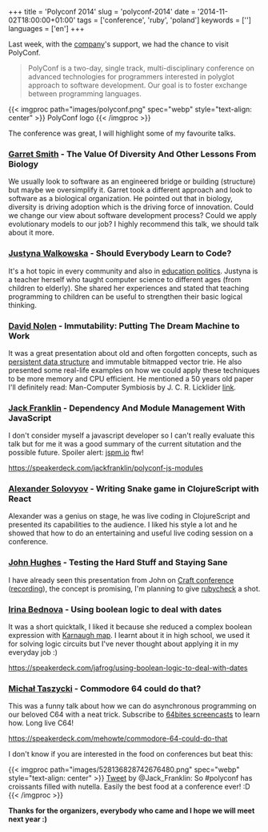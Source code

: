 +++
title = 'Polyconf 2014'
slug = 'polyconf-2014'
date =   '2014-11-02T18:00:00+01:00'
tags = ['conference', 'ruby', 'poland']
keywords = ['']
languages = ['en']
+++

Last week, with the [company][dina]'s support, we had the chance to visit PolyConf.

> PolyConf is a two-day, single track, multi-disciplinary conference on advanced
technologies for programmers interested in polyglot approach to software development.
Our goal is to foster exchange between programming languages.

{{< imgproc path="images/polyconf.png" spec="webp" style="text-align: center" >}}
PolyConf logo
{{< /imgproc >}}

The conference was great, I will highlight some of my favourite talks.

### [Garret Smith][gsmith] - The Value Of Diversity And Other Lessons From Biology

We usually look to software as an engineered bridge or building (structure) but
maybe we oversimplify it. Garret took a different approach and look to software
as a biological organization. He pointed out that in biology, diversity is driving
adoption which is the driving force of innovation. Could we change our view about
software development process? Could we apply evolutionary models to our job?
I highly recommend this talk, we should talk about it more.

### [Justyna Walkowska][jwalkowska] - Should Everybody Learn to Code?

It's a hot topic in every community and also in [education politics][comprev].
Justyna is a teacher herself who taught computer science to different ages
(from children to elderly). She shared her experiences and stated that teaching
programming to children can be useful to strengthen their basic logical thinking.

### [David Nolen][dnolen] - Immutability: Putting The Dream Machine to Work

It was a great presentation about old and often forgotten concepts, such as
[persistent data structure][pdstr] and immutable bitmapped vector trie. He also
presented some real-life examples on how we could apply these techniques to be
more memory and CPU efficient. He mentioned a 50 years old paper I'll definitely
read: Man-Computer Symbiosis by J. C. R. Licklider [link][mancompsymb].

### [Jack Franklin][jfranklin] - Dependency And Module Management With JavaScript

I don't consider myself a javascript developer so I can't really evaluate this
talk but for me it was a good summary of the current situtation and the possible
future. Spoiler alert: [jspm.io](http://jspm.io) ftw!

https://speakerdeck.com/jackfranklin/polyconf-js-modules

### [Alexander Solovyov][asolovyov] - Writing Snake game in ClojureScript with React

Alexander was a genius on stage, he was live coding in ClojureScript and presented
its capabilities to the audience. I liked his style a lot and he showed that how
to do an entertaining and useful live coding session on a conference.

### [John Hughes][jhughes] - Testing the Hard Stuff and Staying Sane

I have already seen this presentation from John on [Craft conference][craftqc]
([recording][quickchecktalk]), the concept is promising, I'm planning to give
[rubycheck][rbcheck] a shot.

### [Irina Bednova][ibednova] - Using boolean logic to deal with dates

It was a short quicktalk, I liked it because she reduced a complex boolean expression
with [Karnaugh map][karnaugh]. I learnt about it in high school, we used it for
solving logic circuits but I've never thought about applying it in my everyday job :)

https://speakerdeck.com/jafrog/using-boolean-logic-to-deal-with-dates

### [Michał Taszycki][mtaszycki] - Commodore 64 could do that?

This was a funny talk about how we can do asynchronous programming on our beloved
C64 with a neat trick. Subscribe to [64bites screencasts][64bites] to learn how.
Long live C64!

https://speakerdeck.com/mehowte/commodore-64-could-do-that

I don't know if you are interested in the food on conferences but beat this:

{{< imgproc path="images/528136828742676480.png" spec="webp" style="text-align: center" >}}
<a href="https://twitter.com/Jack_Franklin/status/528136828742676480">Tweet</a> by @Jack_Franklin: So #polyconf has croissants filled with nutella. Easily the best food at a conference ever! :D
{{< /imgproc >}}

**Thanks for the organizers, everybody who came and I hope we will meet next year :)**

[dina]: http://www.digitalnatives.hu
[gsmith]: http://twitter.com/gar1t
[jwalkowska]: http://girllostinit.com
[dnolen]: http://twitter.com/swannodette
[ztellman]: http://twitter.com/ztellman
[jfranklin]: http://twitter.com/Jack_Franklin
[asolovyov]: http://twitter.com/asolovyov
[jhughes]: http://twitter.com/rjmh
[ibednova]: https://twitter.com/jafrog
[mtaszycki]: https://twitter.com/mehowte
[comprev]: http://www.bbc.com/news/technology-29010511
[pdstr]: http://en.wikipedia.org/wiki/Persistent_data_structure
[mancompsymb]: http://groups.csail.mit.edu/medg/people/psz/Licklider.html
[craftqc]: http://craft-conf.com/2014/#speakers/JohnHughes
[quickchecktalk]: http://www.ustream.tv/recorded/46638775
[rbcheck]: https://github.com/mcandre/rubycheck
[karnaugh]: http://en.wikipedia.org/wiki/Karnaugh_map
[64bites]: http://signup.64bites.com
